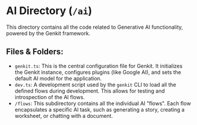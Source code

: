 # AI Directory (`/ai`)

This directory contains all the code related to Generative AI functionality, powered by the Genkit framework.

## Files & Folders:

-   `genkit.ts`: This is the central configuration file for Genkit. It initializes the Genkit instance, configures plugins (like Google AI), and sets the default AI model for the application.
-   `dev.ts`: A development script used by the `genkit` CLI to load all the defined flows during development. This allows for testing and introspection of the AI flows.
-   `/flows`: This subdirectory contains all the individual AI "flows". Each flow encapsulates a specific AI task, such as generating a story, creating a worksheet, or chatting with a document.
